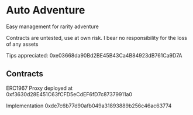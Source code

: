 # Auto Adventure

Easy management for rarity adventure

Contracts are untested, use at own risk. I bear no responsibility for the loss of any assets

Tips appreciated: 0xe03668da90Bd2BE45B43Ca4B84923dB761Ca9D7A

## Contracts

ERC1967 Proxy deployed at 0xf3630d28E451C63fCFD5eCdEF6fD7c87379911a0

Implementation
0xde7c6b77d90afb049a31893889b256c46ac63774

